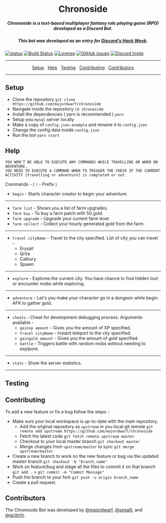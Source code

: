 
<h1 align="center">Chronoside</h1>

<h5 align="center">Chronoside is a text-based multiplayer fantasy role playing game (RPG) developed as a Discord Bot.</h5>
<h5 align="center">This bot was developed as an entry for <a href="https://blog.discordapp.com/discord-community-hack-week-build-and-create-alongside-us-6b2a7b7bba33">Discord's Hack Week</a>.</h5>

[![status](https://img.shields.io/badge/status-pre--alpha-red.svg)](https://github.com/majordwarf/chronoside)
[![Build Status](https://travis-ci.org/majordwarf/chronoside.svg?branch=master)](https://travis-ci.org/majordwarf/chronoside)
[![License](https://img.shields.io/badge/license-MIT-brightgreen.svg)](https://opensource.org/licenses/MIT)
[![GitHub issues](https://img.shields.io/github/issues/majordwarf/chronoside.svg)](https://github.com/majordwarf/chronoside/issues/)
[![Discord Invite](https://img.shields.io/badge/discord-invite-blue.svg)](https://discordapp.com/oauth2/authorize?client_id=594275763226673213&scope=bot&permissions=8)

---

<p align="center">
  <a href="#setup">Setup</a>&nbsp;&nbsp;
  <a href="#help">Help</a>&nbsp;&nbsp;
  <a href="#testing">Testing</a>&nbsp;&nbsp;
  <a href="#contributing">Contributing</a>&nbsp;&nbsp;
  <a href="#cite">Contributors</a>
</p>

---

<h2 id="setup">Setup</h2>

- Clone the repository `git clone https://github.com/majordwarf/chronoside`
- Navigate inside the repository `cd chronoside`
- Install the dependencies ( yarn is recommended ) `yarn`
- Setup you `mysql` server locally
- Make a copy of `config.json.example` and rename it to `config.json`
- Change the config data inside `config.json`
- Run the bot `yarn start`

<h2 id="help">Help</h2>

```
YOU WON'T BE ABLE TO EXECUTE ANY COMMANDS WHILE TRAVELLING OR WHEN ON ADVENTURE.
YOU NEED TO EXECUTE A COMMAND WHEN TO TRIGGER THE CHECK IF THE CURRENT ACTIVITY [travelling or adventure] is completed or not.
```
Commands - ( `!` - Prefix )

- `begin` - Starts character creator to begin your adventure.
---
- `farm list` - Shows you a list of farm upgrades.
- `farm buy` - To buy a farm patch with 50 gold.
- `farm upgrade` - Upgrade your current farm level.
- `farm collect` - Collect your hourly generated gold from the farm.
---
- `travel cityName` - Travel to the city specified. List of city you can travel -
	- Erysall
	- Qrita
	- Calbury
	- Spawn
---
- `explore` - Explores the current city. You have chance to find hidden loot or encounter mobs while exploring.
---
- `adventure` - Let's you make your character go in a dungeon while begin AFK to gather gold.
---
- `cheats` - Cheat for development debugging process. Arguments available -
	- `gainxp amount` - Gives you the amount of XP specified.
	- `travel cityName` - Instant teleport to the city specified.
	- `gaingold amount` - Gives you the amount of gold specified.
	- `battle` - Triggers battle with random mobs without needing to explpore.
---
- `stats` - Show the server statistics.
---

<h2 id="testing">Testing</h2>

<h2 id="contributing">Contributing</h2>

To add a new feature or fix a bug follow the steps - 

- Make sure your local workspace is up-to-date with the main repository.
    - Add the original repository as `upstream` in you local git remote `git remote add upstream https://github.com/majordwarf/chronoside`
    - Fetch the latest code `git fetch remote upstream master`
    - Checkout to your local master branch `git checkout master`
    - Merge changes from `upstream/master` to sync `git merge upstream/master`
- Create a new branch to work on the new feature or bug via the updated master branch `git checkout -b "branch_name"`
- Work on feature/bug and stage all the files to commit it on that branch `git add .` > `git commit -m "Commit Message"`
- Push the branch to your fork `git push -u origin branch_name`
- Create a pull request.

<h2 id="cite">Contributors</h2>

The Chronoside Bot was developed by [@majordwarf](https://github.com/majordwarf), [@segalll](https://github.com/segalll), and [@gcttirth](https://github.com/gcttirth).

